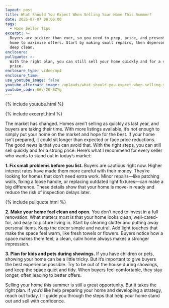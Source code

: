 ```yaml
---
layout: post
title: What Should You Expect When Selling Your Home This Summer?
date: 2025-07-07 00:00:00
tags:
  - Home Seller Tips
excerpt: >-
  Buyers are pickier than ever, so you need to prep, price, and present your
  home to maximize offers. Start by making small repairs, then depersonalize and
  deep clean.
enclosure:
pullquote: >-
  With the right plan, you can still sell your home quickly and for a strong
  price.
enclosure_type: video/mp4
enclosure_time:
use_youtube_image: false
youtube_alternate_image: /uploads/what-should-you-expect-when-selling-your-home-this-summer-1-1.png
youtube_code: 66s-20-BZYg
---
```

{% include youtube.html %}

{% include excerpt.html %}

The market has changed. Homes aren’t selling as quickly as last year, and buyers are taking their time. With more listings available, it’s not enough to simply put your home on the market and hope for the best. If your home isn’t prepared, it could sit longer than expected or face price reductions. The good news is that you can avoid that. With the right steps, you can still sell quickly and for a strong price. Here’s what I recommend for every seller who wants to stand out in today’s market:

**1\. Fix small problems before you list.** Buyers are cautious right now. Higher interest rates have made them more careful with their money. They’re looking for homes that don’t need extra work. Minor repairs—like patching walls, fixing a loose handle, or replacing outdated light fixtures—can make a big difference. These details show that your home is move-in ready and reduce the risk of inspection delays later.

{% include pullquote.html %}

**2\. Make your home feel clean and open.** You don’t need to invest in a full renovation. What matters most is that your home looks clean, well-cared-for, and easy to picture living in. Start by clearing clutter and putting away personal items. Keep the decor simple and neutral. Add light touches that make the space feel warm, like fresh towels or flowers. Buyers notice how a space makes them feel; a clean, calm home always makes a stronger impression.

**3\. Plan for kids and pets during showings.** If you have children or pets, showing your home can be a little tricky. But it’s important to give buyers the best experience possible. Try to be out of the house during showings, and keep the space quiet and tidy. When buyers feel comfortable, they stay longer, often leading to better offers.

Selling your home this summer is still a great opportunity. But it takes the right plan. If you’d like help preparing your home and developing a strategy, reach out today. I’ll guide you through the steps that help your home stand out and sell with confidence.